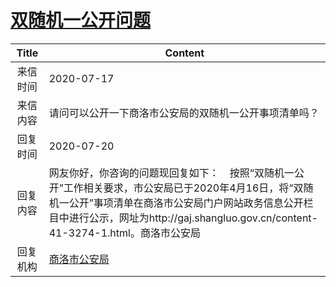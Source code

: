 # <a href="http://www.shangluo.gov.cn/zmhd/ldxxxx.jsp?urltype=leadermail.LeaderMailContentUrl&wbtreeid=1112&leadermailid=6198">双随机一公开问题</a>
|Title|Content|
|:---:|---|
|来信时间|2020-07-17|
|来信内容|请问可以公开一下商洛市公安局的双随机一公开事项清单吗？|
|回复时间|2020-07-20|
|回复内容|网友你好，你咨询的问题现回复如下：    按照“双随机一公开”工作相关要求，市公安局已于2020年4月16日，将“双随机一公开”事项清单在商洛市公安局门户网站政务信息公开栏目中进行公示，网址为http://gaj.shangluo.gov.cn/content-41-3274-1.html。商洛市公安局|
|回复机构|<a href="../../categories/agencies/商洛市公安局.md">商洛市公安局</a>|
